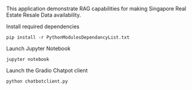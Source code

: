  
This application demonstrate RAG capabilities for making Singapore Real Estate Resale Data availability. 

Install required dependencies

	pip install -r PythonModulesDependancyList.txt

Launch Jupyter Notebook

	jupyter notebook

Launch the Gradio Chatpot client 

	python chatbotclient.py
